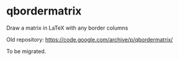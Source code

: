 # qbordermatrix
Draw a matrix in LaTeX with any border columns

Old repository: https://code.google.com/archive/p/qbordermatrix/

To be migrated.
